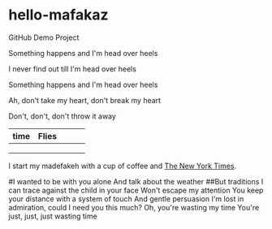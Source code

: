 # hello-mafakaz
GitHub Demo Project

Something happens and I'm head over heels

I never find out till I'm head over heels

Something happens and I'm head over heels

Ah, don't take my heart, don't break my heart

Don't, don't, don't throw it away

| time | Flies |   |   |   |
|------|-------|---|---|---|
|      |       |   |   |   |
|      |       |   |   |   |
|      |       |   |   |   |

I start my madefakeh with a cup of coffee and
[The New York Times][NY Times].

[ny Times]: http://www.nytimes.com/ 

#I wanted to be with you alone
And talk about the weather
##But traditions I can trace against the child in your face
Won't escape my attention
You keep your distance with a system of touch
And gentle persuasion
I'm lost in admiration, could I need you this much?
Oh, you're wasting my time
You're just, just, just wasting time

